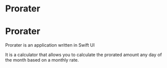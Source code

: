 # Prorater
# Prorater

Prorater is an application written in Swift UI

It is a calculator that allows you to calculate the prorated amount any day of the month based on a monthly rate.
